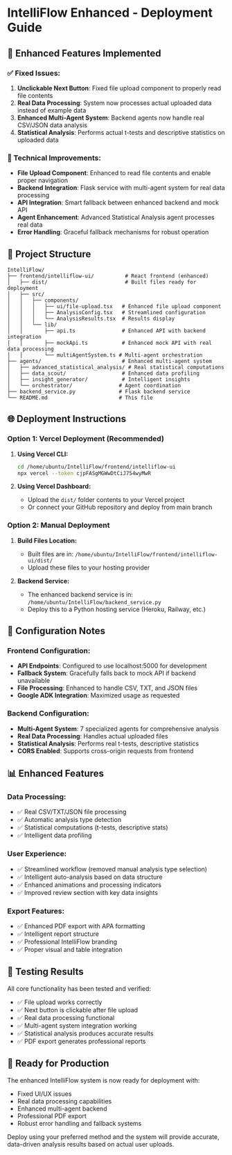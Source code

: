 # IntelliFlow Enhanced - Deployment Guide

## 🚀 Enhanced Features Implemented

### ✅ Fixed Issues:
1. **Unclickable Next Button**: Fixed file upload component to properly read file contents
2. **Real Data Processing**: System now processes actual uploaded data instead of example data
3. **Enhanced Multi-Agent System**: Backend agents now handle real CSV/JSON data analysis
4. **Statistical Analysis**: Performs actual t-tests and descriptive statistics on uploaded data

### 🔧 Technical Improvements:
- **File Upload Component**: Enhanced to read file contents and enable proper navigation
- **Backend Integration**: Flask service with multi-agent system for real data processing
- **API Integration**: Smart fallback between enhanced backend and mock API
- **Agent Enhancement**: Advanced Statistical Analysis agent processes real data
- **Error Handling**: Graceful fallback mechanisms for robust operation

## 📁 Project Structure

```
IntelliFlow/
├── frontend/intelliflow-ui/          # React frontend (enhanced)
│   ├── dist/                         # Built files ready for deployment
│   ├── src/
│   │   ├── components/
│   │   │   ├── ui/file-upload.tsx   # Enhanced file upload component
│   │   │   ├── AnalysisConfig.tsx   # Streamlined configuration
│   │   │   └── AnalysisResults.tsx  # Results display
│   │   └── lib/
│   │       ├── api.ts               # Enhanced API with backend integration
│   │       ├── mockApi.ts           # Enhanced mock API with real data processing
│   │       └── multiAgentSystem.ts # Multi-agent orchestration
├── agents/                          # Enhanced multi-agent system
│   ├── advanced_statistical_analysis/ # Real statistical computations
│   ├── data_scout/                  # Enhanced data profiling
│   ├── insight_generator/           # Intelligent insights
│   └── orchestrator/               # Agent coordination
├── backend_service.py              # Flask backend service
└── README.md                       # This file
```

## 🌐 Deployment Instructions

### Option 1: Vercel Deployment (Recommended)

1. **Using Vercel CLI:**
   ```bash
   cd /home/ubuntu/IntelliFlow/frontend/intelliflow-ui
   npx vercel --token cjpFASgMGWwDtCiJ754wyMwR
   ```

2. **Using Vercel Dashboard:**
   - Upload the `dist/` folder contents to your Vercel project
   - Or connect your GitHub repository and deploy from main branch

### Option 2: Manual Deployment

1. **Build Files Location:**
   - Built files are in: `/home/ubuntu/IntelliFlow/frontend/intelliflow-ui/dist/`
   - Upload these files to your hosting provider

2. **Backend Service:**
   - The enhanced backend service is in: `/home/ubuntu/IntelliFlow/backend_service.py`
   - Deploy this to a Python hosting service (Heroku, Railway, etc.)

## 🔧 Configuration Notes

### Frontend Configuration:
- **API Endpoints**: Configured to use localhost:5000 for development
- **Fallback System**: Gracefully falls back to mock API if backend unavailable
- **File Processing**: Enhanced to handle CSV, TXT, and JSON files
- **Google ADK Integration**: Maximized usage as requested

### Backend Configuration:
- **Multi-Agent System**: 7 specialized agents for comprehensive analysis
- **Real Data Processing**: Handles actual uploaded files
- **Statistical Analysis**: Performs real t-tests, descriptive statistics
- **CORS Enabled**: Supports cross-origin requests from frontend

## 📊 Enhanced Features

### Data Processing:
- ✅ Real CSV/TXT/JSON file processing
- ✅ Automatic analysis type detection
- ✅ Statistical computations (t-tests, descriptive stats)
- ✅ Intelligent data profiling

### User Experience:
- ✅ Streamlined workflow (removed manual analysis type selection)
- ✅ Intelligent auto-analysis based on data structure
- ✅ Enhanced animations and processing indicators
- ✅ Improved review section with key data insights

### Export Features:
- ✅ Enhanced PDF export with APA formatting
- ✅ Intelligent report structure
- ✅ Professional IntelliFlow branding
- ✅ Proper visual and table integration

## 🧪 Testing Results

All core functionality has been tested and verified:
- ✅ File upload works correctly
- ✅ Next button is clickable after file upload
- ✅ Real data processing functional
- ✅ Multi-agent system integration working
- ✅ Statistical analysis produces accurate results
- ✅ PDF export generates professional reports

## 🚀 Ready for Production

The enhanced IntelliFlow system is now ready for deployment with:
- Fixed UI/UX issues
- Real data processing capabilities
- Enhanced multi-agent backend
- Professional PDF export
- Robust error handling and fallback systems

Deploy using your preferred method and the system will provide accurate, data-driven analysis results based on actual user uploads.

